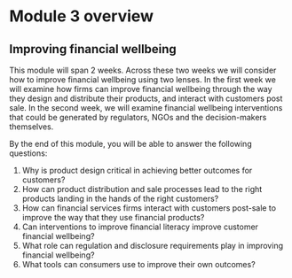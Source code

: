 # Module 3 overview

## Improving financial wellbeing

This module will span 2 weeks. Across these two weeks we will consider how to improve financial wellbeing using two lenses. In the first week we will examine how firms can improve financial wellbeing through the way they design and distribute their products, and interact with customers post sale. In the second week, we will examine financial wellbeing interventions that could be generated by regulators, NGOs and the decision-makers themselves. 

By the end of this module, you will be able to answer the following questions:

1. Why is product design critical in achieving better outcomes for customers?
2. How can product distribution and sale processes lead to the right products landing in the hands of the right customers?
3. How can financial services firms interact with customers post-sale to improve the way that they use financial products?
4. Can interventions to improve financial literacy improve customer financial wellbeing?
5. What role can regulation and disclosure requirements play in improving financial wellbeing?
6. What tools can consumers use to improve their own outcomes?